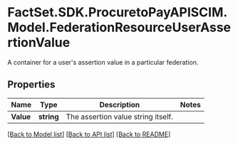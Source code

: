 # FactSet.SDK.ProcuretoPayAPISCIM.Model.FederationResourceUserAssertionValue
A container for a user's assertion value in a particular federation.

## Properties

Name | Type | Description | Notes
------------ | ------------- | ------------- | -------------
**Value** | **string** | The assertion value string itself. | 

[[Back to Model list]](../README.md#documentation-for-models) [[Back to API list]](../README.md#documentation-for-api-endpoints) [[Back to README]](../README.md)

